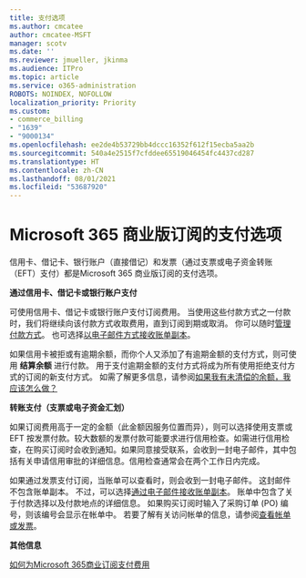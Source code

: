 ```yaml
---
title: 支付选项
ms.author: cmcatee
author: cmcatee-MSFT
manager: scotv
ms.date: ''
ms.reviewer: jmueller, jkinma
ms.audience: ITPro
ms.topic: article
ms.service: o365-administration
ROBOTS: NOINDEX, NOFOLLOW
localization_priority: Priority
ms.custom:
- commerce_billing
- "1639"
- "9000134"
ms.openlocfilehash: ee2de4b53729bb4dccc16352f612f15ecba5aa2b
ms.sourcegitcommit: 540a4e2515f7cfddee65519046454fc4437cd287
ms.translationtype: HT
ms.contentlocale: zh-CN
ms.lasthandoff: 08/01/2021
ms.locfileid: "53687920"
---
```

# <a name="payment-options-for-microsoft-365-for-business-subscriptions"></a>Microsoft 365 商业版订阅的支付选项
  
信用卡、借记卡、银行账户（直接借记）和发票（通过支票或电子资金转账（EFT）支付）都是Microsoft 365 商业版订阅的支付选项。
  
**通过信用卡、借记卡或银行账户支付**
  
可使用信用卡、借记卡或银行账户支付订阅费用。 当使用这些付款方式之一付款时，我们将继续向该付款方式收取费用，直到订阅到期或取消。 你可以随时[管理付款方式](/microsoft-365/commerce/billing-and-payments/manage-payment-methods)。 也可选择[以电子邮件方式接收账单副本](/microsoft-365/commerce/billing-and-payments/view-your-bill-or-invoice#receive-a-copy-of-your-billing-statement-in-email)。

如果信用卡被拒或有逾期余额，而你个人又添加了有逾期金额的支付方式，则可使用 **结算余额** 进行付款。 用于支付逾期金额的支付方式将成为所有使用拒绝支付方式的订阅的新支付方式。 如需了解更多信息，请参阅[如果我有未清偿的余额，我应该怎么做？](/microsoft-365/commerce/billing-and-payments/pay-for-your-subscription#what-if-i-have-an-outstanding-balance)

**转账支付（支票或电子资金汇划）**
  
如果订阅费用高于一定的金额（此金额因服务位置而异），则可以选择使用支票或 EFT 按发票付款。较大数额的发票付款可能要求进行信用检查。如需进行信用检查，在购买订阅时会收到通知。如果同意接受联系，会收到一封电子邮件，其中包括有关申请信用审批的详细信息。信用检查通常会在两个工作日内完成。

如果通过发票支付订阅，当账单可以查看时，则会收到一封电子邮件。 这封邮件不包含账单副本。 不过，可以选择[通过电子邮件接收账单副本](/microsoft-365/commerce/billing-and-payments/view-your-bill-or-invoice#receive-a-copy-of-your-billing-statement-in-email)。 账单中包含了关于付款选择以及付款地点的详细信息。 如果购买订阅时输入了采购订单 (PO) 编号，则该编号会显示在帐单中。 若要了解有关访问帐单的信息，请参阅[查看帐单或发票](/microsoft-365/commerce/billing-and-payments/view-your-bill-or-invoice)。
  
**其他信息**
  
[ 如何为Microsoft 365商业订阅支付费用](/microsoft-365/commerce/billing-and-payments/pay-for-your-subscription)
